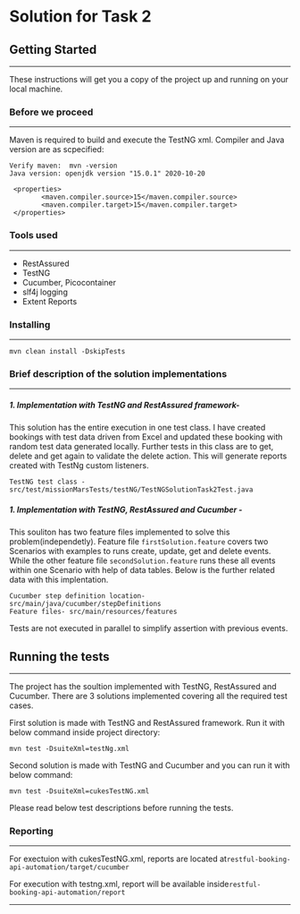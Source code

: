 # Solution for Task 2

## Getting Started

------------

These instructions will get you a copy of the project up and running on your local machine.

### Before we proceed

------------


Maven is required to build and execute the TestNG xml. Compiler and Java version are as scpecified:

```
Verify maven:  mvn -version
Java version: openjdk version "15.0.1" 2020-10-20

 <properties>
        <maven.compiler.source>15</maven.compiler.source>
        <maven.compiler.target>15</maven.compiler.target>
 </properties>

```
### Tools used

------------
* RestAssured
* TestNG
* Cucumber, Picocontainer 
* slf4j logging
* Extent Reports

### Installing

------------


```
mvn clean install -DskipTests
```

### Brief description of the solution implementations

------------


##### 1. Implementation with TestNG and RestAssured framework-

This solution has the entire execution in one test class. I have created bookings with test data driven from Excel and updated these booking with random test data generated locally. Further tests in this class are to get, delete and get again to validate the delete action. This will generate reports created with TestNg custom listeners.


```
TestNG test class - src/test/missionMarsTests/testNG/TestNGSolutionTask2Test.java
```
##### 1. Implementation with TestNG, RestAssured and Cucumber -

This souliton has two feature files implemented to solve this problem(independetly). Feature file `firstSolution.feature` covers two Scenarios with examples to runs create, update, get and delete events. While the other feature file `secondSolution.feature` runs these all events within one Scenario with help of data tables. Below is the further related data with this implentation.
```
Cucumber step definition location- src/main/java/cucumber/stepDefinitions
Feature files- src/main/resources/features
```
Tests are not executed in parallel to simplify assertion with previous events.


## Running the tests

------------

The project has the soultion implemented with TestNG, RestAssured and Cucumber. There are 3 solutions implemented covering all the required test cases.

First solution is made with TestNG and RestAssured framework.
Run it with below command inside project directory:

```
mvn test -DsuiteXml=testNg.xml
```

Second solution is made with TestNG and Cucumber and you can run it with below command:
```
mvn test -DsuiteXml=cukesTestNG.xml
```
Please read below test descriptions before running the tests.



### Reporting

------------


For exectuion with cukesTestNG.xml, reports are located at``` restful-booking-api-automation/target/cucumber ```

For execution with testng.xml, report will be available inside```restful-booking-api-automation/report ```





------------



